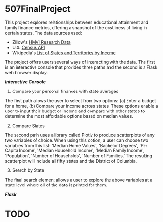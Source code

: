 # 507FinalProject

This project explores relationships between educational attainment and family finance metrics, offering a snapshot of the costliness of living in certain states. 
The data sources used:
- Zillow's [HMVI Research Data](https://www.zillow.com/research/data/)
- U.S. [Census API](https://api.census.gov/data/2019/acs/acs5?get=NAME,B15003_022E&for=state:*&key=3d095bab381ec8a891e05c0fe05da954f2710317)
- Wikipedia's [List of States and Territories by Income](https://en.wikipedia.org/wiki/List_of_U.S._states_and_territories_by_income )

The project offers users several ways of interacting with the data. 
The first is an interactive console that provides three paths and the second is a Flask web browser display. 

***Interactive Console***
1. Compare your personal finances with state averages

The first path allows the user to select from two options:
(a) Enter a budget for a home, (b) Compare your income across states.
These options enable a user to input their budget or income and compare with other states to determine the most affordable options based on median values.

2. Compare States

The second path uses a library called Plotly to produce scatterplots of any two variables of choice.
When using this option, a user can choose two variables from this list: 'Median Home Values', 'Bachelor Degrees', 'Per Capita Income', 'Median Household Income', 'Median Family Income', 'Population', 'Number of Households', 'Number of Families.'
The resulting scatterplot will include all fifty states and the District of Columbia. 

3. Search by State

The final search element allows a user to explore the above variables at a state level where all of the data is printed for them. 

***Flask***
 # TODO
